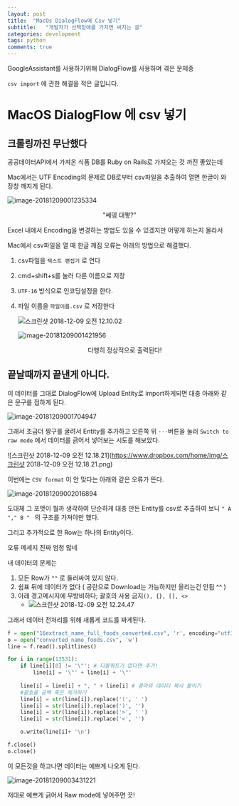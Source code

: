 ```yaml
---
layout: post
title:  "MacOs DialogFlow에 Csv 넣기"
subtitle:   "개발자가 선택장애를 가지면 써지는 글"
categories: development
tags: python
comments: true
---
```


GoogleAssistant를 사용하기위해 DialogFlow를 사용하며 겪은 문제중 

`csv import` 에 관한 해결을 적은 글입니다.



# MacOS DialogFlow 에 csv 넣기
## 크롤링까진 무난했다

공공데이터API에서 가져온 식품 DB를 Ruby on Rails로 가져오는 것 까진 좋았는데

Mac에서는 UTF Encoding의 문제로 DB로부터 csv파일을 추출하여 열면 한글이 와장창 깨지게 된다.

![image-20181209001235334](https://www.dropbox.com/home/img/image-20181209001235334.png)

<center>"쎄뎅 대쩧?"</center>



Excel 내에서 Encoding을 변경하는 방법도 있을 수 있겠지만 어떻게 하는지 몰라서

Mac에서 csv파일을 열 때 한글 깨짐 오류는 아래의 방법으로 해결했다.

1. csv파일을 `텍스트 편집기` 로 연다

2. cmd+shift+s를 눌러 다른 이름으로 저장

3. `UTF-16` 방식으로 인코딩설정을 한다.

4. 파일 이름을 `파일이름.csv` 로 저장한다

   ![스크린샷 2018-12-09 오전 12.10.02](https://www.dropbox.com/home/img/%E1%84%89%E1%85%B3%E1%84%8F%E1%85%B3%E1%84%85%E1%85%B5%E1%86%AB%E1%84%89%E1%85%A3%E1%86%BA%202018-12-09%20%E1%84%8B%E1%85%A9%E1%84%8C%E1%85%A5%E1%86%AB%2012.10.02.png)

   ![image-20181209001421956](https://www.dropbox.com/home/img/image-20181209001421956.png)

   <center>다행히 정상적으로 출력된다!</center>



## 끝날때까지 끝낸게 아니다.

이 데이터를 그대로 DialogFlow에 Upload Entity로 import하게되면 대충 아래와 같은 문구를 접하게 된다.

![image-20181209001704947](https://www.dropbox.com/home/img/image-20181209001704947.png)

그래서 조금더 짱구를 굴려서 Entity를 추가하고 오른쪽 위 `···`버튼을 눌러 `Switch to raw mode` 에서 데이터를 긁어서 넣어보는 시도를 해보았다.

![스크린샷 2018-12-09 오전 12.18.21](https://www.dropbox.com/home/img/스크린샷 2018-12-09 오전 12.18.21.png)

이번에는 `CSV format` 이 안 맞다는 아래와 같은 오류가 뜬다.

![image-20181209002016894](https://www.dropbox.com/home/img/image-20181209002016894.png)

도대체 그 포맷이 뭘까 생각하여 단순하게 대충 만든 Entity를 csv로 추출하여 보니 `" A "," B " ` 의 구조를 가져야만 했다.

그리고 추가적으로 한 Row는 하나의 Entity이다.

오류 메세지 진짜 엄청 많네

내 데이터의 문제는 

1. 모든 Row가 `""` 로 둘러싸여 있지 않다.
2. 쉼표 뒤에 데이터가 없다 ( 공란으로 Download는 가능하지만 올리는건 안됨 ^^ )
3. 아래 경고메시지에 무방비하다; 괄호의 사용 금지`(), {}, [], <>`
   - ![스크린샷 2018-12-09 오전 12.24.47](https://www.dropbox.com/home/img/%E1%84%89%E1%85%B3%E1%84%8F%E1%85%B3%E1%84%85%E1%85%B5%E1%86%AB%E1%84%89%E1%85%A3%E1%86%BA%202018-12-09%20%E1%84%8B%E1%85%A9%E1%84%8C%E1%85%A5%E1%86%AB%2012.24.47.png)

그래서 데이터 전처리를 위해 새롭게 코드를 짜게된다.

```python
f = open("16extract_name_full_foods_converted.csv", 'r', encoding="utf16", errors='ignore')
o = open("converted_name_foods.csv", 'w')
line = f.read().splitlines()

for i in range(13531):
	if line[i][0] != '\"': # 더블쿼트가 없다면 추가!
		line[i] = '\"' + line[i] + '\"'
	
	line[i] = line[i] + ", " + line[i] # 콤마와 데이터 복사 붙이기
	#괄호를 공백 혹은 제거하기
	line[i] = str(line[i]).replace('(', ' ')
	line[i] = str(line[i]).replace(')', '')
	line[i] = str(line[i]).replace('>', ' ')
	line[i] = str(line[i]).replace('<', '')

	o.write(line[i]+ '\n')

f.close()
o.close()
```

이 모든것을 하고나면 데이터는 예쁘게 나오게 된다.

![image-20181209003431221](https://www.dropbox.com/home/img/image-20181209003431221.png)

저대로 예쁘게 긁어서 Raw mode에 넣어주면 끗!